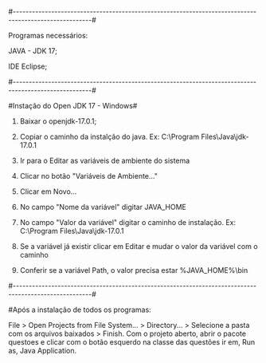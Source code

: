 #------------------------------------------------------------------------------------------------------#

Programas necessários:

JAVA - JDK 17;

IDE Eclipse;

#------------------------------------------------------------------------------------------------------# 

#Instação do Open JDK 17 - Windows#

1. Baixar o openjdk-17.0.1;

2. Copiar o caminho da instalção do java. Ex: C:\Program Files\Java\jdk-17.0.1

3. Ir para o Editar as variáveis de ambiente do sistema

4. Clicar no botão "Variáveis de Ambiente..."

5. Clicar em Novo...

6. No campo "Nome da variável" digitar JAVA_HOME

7. No campo "Valor da variável" digitar o caminho de instalação. Ex: C:\Program Files\Java\jdk-17.0.1

8. Se a variável já existir clicar em Editar e mudar o valor da variável com o caminho

9. Conferir se a variável Path, o valor precisa estar %JAVA_HOME%\bin

#------------------------------------------------------------------------------------------------------# 

#Após a instalação de todos os programas:

File > Open Projects from File System... > Directory... > Selecione a pasta com os arquivos baixados > Finish.
Com o projeto aberto, abrir o pacote questoes e clicar com o botão esquerdo na classe das questões ir em, Run as, Java Application.

